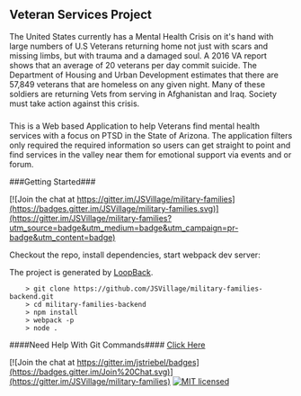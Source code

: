 ## Veteran Services Project ##

The United States currently has a Mental Health Crisis on it's hand with large numbers of U.S Veterans returning home not just with scars and missing limbs, but with trauma and a damaged soul. A 2016 VA report shows that an average of 20 veterans per day commit suicide. The Department of Housing and Urban Development estimates that there are 57,849 veterans that are homeless on any given night. Many of these soldiers are returning Vets from serving in Afghanistan and Iraq. Society must take action against this crisis.    

#####

This is a Web based Application to help Veterans find mental health services with a focus on PTSD in the State of Arizona. The application filters only required the required information so users can get straight to point and find services in the valley near them for emotional support via events and or forum.

###Getting Started###

[![Join the chat at https://gitter.im/JSVillage/military-families](https://badges.gitter.im/JSVillage/military-families.svg)](https://gitter.im/JSVillage/military-families?utm_source=badge&utm_medium=badge&utm_campaign=pr-badge&utm_content=badge)

Checkout the repo, install dependencies, start webpack dev server:

The project is generated by [LoopBack](http://loopback.io).

```
	> git clone https://github.com/JSVillage/military-families-backend.git
	> cd military-families-backend
	> npm install
	> webpack -p
	> node .
```

####Need Help With Git Commands#### [Click Here](http://rogerdudler.github.io/git-guide/)

[![Join the chat at https://gitter.im/jstriebel/badges](https://badges.gitter.im/Join%20Chat.svg)](https://gitter.im/JSVillage/military-families)
[![MIT licensed](https://img.shields.io/badge/license-MIT-blue.svg)](https://raw.githubusercontent.com/hyperium/hyper/master/LICENSE)
